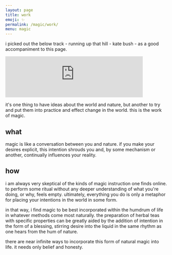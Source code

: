 ```yaml
---
layout: page
title: work
emoji: ✨
permalink: /magic/work/
menu: magic
---
```

i picked out the below track - <span class="subtle">running up that hill - kate bush</span> - as a good accompaniment to this page.

<iframe width="428" height="128" src="https://www.youtube.com/embed/HYwNM1t9ltI" title="YouTube video player" frameborder="0" allow="accelerometer; autoplay; clipboard-write; encrypted-media; gyroscope; picture-in-picture" allowfullscreen></iframe>

it's one thing to have ideas about the world and nature, but another to try and put them into practice and effect change in the world. this is the work of magic.

## what
magic is like a conversation between you and nature. if you make your desires explicit, this intention shrouds you and, by some mechanism or another, continually influences your reality.

## how
i am always very skeptical of the kinds of magic instruction one finds online. to perform some ritual without any deeper understanding of what you're doing, or why, feels empty. ultimately, everything you do is only a metaphor for placing your intentions in the world in some form.

in that way, i find magic to be best incorporated within the humdrum of life in whatever methods come most naturally. the preparation of herbal teas with specific properties can be greatly aided by the addition of intention in the form of a blessing, stirring desire into the liquid in the same rhythm as one hears from the hum of nature.

there are near infinite ways to incorporate this form of natural magic into life. it needs only belief and honesty.